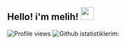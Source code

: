 ## Hello! i'm melih! <img src="https://raw.githubusercontent.com/MartinHeinz/MartinHeinz/master/wave.gif" width="30px">
![Profile views](https://gpvc.arturio.dev/melihjs)
![Github istatistiklerim:](https://github-readme-stats.vercel.app/api?username=melihjs&show_icons=true&theme=gruvbox)
